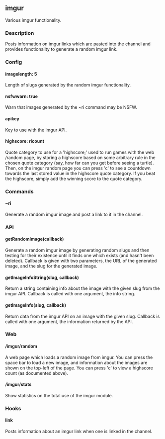 ## imgur

Various imgur functionality.

### Description

Posts information on imgur links which are pasted into the channel and provides
functionality to generate a random imgur link.

### Config

#### imagelength: 5
Length of slugs generated by the random imgur functionality.

#### nsfwwarn: true
Warn that images generated by the ~ri command may be NSFW.

#### apikey
Key to use with the imgur API.

#### highscore: ricount
Quote category to use for a 'highscore;' used to run games with the web
/random page, by storing a highscore based on some arbitrary rule in the
chosen quote category (say, how far can you get before seeing a turtle). Then,
on the imgur random page you can press 'c' to see a countdown towards the last
stored value in the highscore quote category. If you beat the highscore, simply
add the winning score to the quote category.

### Commands

#### ~ri
Generate a random imgur image and post a link to it in the channel.

### API

#### getRandomImage(callback)
Generate a random imgur image by generating random slugs and then testing for
their existence until it finds one which exists (and hasn't been deleted).
Callback is given with two parameters, the URL of the generated image, and the
slug for the generated image.

#### getImageInfoString(slug, callback)
Return a string containing info about the image with the given slug from the
imgur API. Callback is called with one argument, the info string.

#### getImageInfo(slug, callback)
Return data from the imgur API on an image with the given slug. Callback is
called with one argument, the information returned by the API.

### Web

#### /imgur/random

A web page which loads a random image from imgur. You can press the space bar to
load a new image, and information about the images are shown on the top-left of
the page. You can press 'c' to view a highscore count (as documented above).

#### /imgur/stats

Show statistics on the total use of the imgur module. 

### Hooks

#### link
Posts information about an imgur link when one is linked in the channel.
